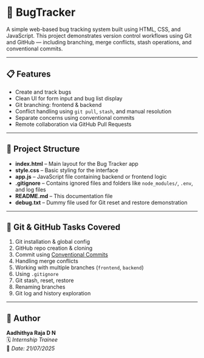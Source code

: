 # 🐞 BugTracker

A simple web-based bug tracking system built using HTML, CSS, and JavaScript. This project demonstrates version control workflows using Git and GitHub — including branching, merge conflicts, stash operations, and conventional commits.

---

## 📋 Features

- Create and track bugs
- Clean UI for form input and bug list display
- Git branching: frontend & backend
- Conflict handling using `git pull`, `stash`, and manual resolution
- Separate concerns using conventional commits
- Remote collaboration via GitHub Pull Requests

---

## 📁 Project Structure

- **index.html** – Main layout for the Bug Tracker app  
- **style.css** – Basic styling for the interface  
- **app.js** – JavaScript file containing backend or frontend logic  
- **.gitignore** – Contains ignored files and folders like `node_modules/`, `.env`, and log files  
- **README.md** – This documentation file  
- **debug.txt** – Dummy file used for Git reset and restore demonstration

---

## 🧪 Git & GitHub Tasks Covered

1. Git installation & global config  
2. GitHub repo creation & cloning  
3. Commit using [Conventional Commits](https://www.conventionalcommits.org/)  
4. Handling merge conflicts  
5. Working with multiple branches (`frontend`, `backend`)  
6. Using `.gitignore`  
7. Git stash, reset, restore  
8. Renaming branches  
9. Git log and history exploration

---

## 👤 Author

**Aadhithya Raja D N**  
🗓️ *Internship Trainee*  
📅 *Date: 21/07/2025*
